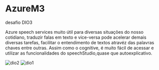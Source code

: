 # AzureM3
desafio DIO3

Azure speech services muito útil para diversas situações do nosso cotidiano, traduzir falas em texto e vice-versa pode acelerar demais diversas tarefas, facilitar o entendimento de textos atravéz das palavras chaves entre outras.
Assim como o cognitive, é muito fácil de acessar e utilizar as funcionalidades do speechStudio,quase que autoexplicativo.

![dio2](https://github.com/z3r0coder/AzureM3/assets/133267859/855d4651-ec82-40d8-9fef-3e929c6eba95)
![dio1](https://github.com/z3r0coder/AzureM3/assets/133267859/f8095d1a-fb48-49a2-bfc9-849896fa9958)

